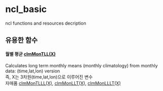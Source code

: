 # ncl_basic
ncl functions and resources decription

## 유용한 함수
#### 월별 평균 [clmMonTLL(X)](https://www.ncl.ucar.edu/Document/Functions/Contributed/clmMonTLL.shtml)   
Calculates long term monthly means (monthly climatology) from monthly data: (time,lat,lon) version   
즉, X는 3차원(time,lat,lon)으로 이루어진 변수   
자매품 [clmMonTLLL(X)](https://www.ncl.ucar.edu/Document/Functions/Contributed/clmMonTLLL.shtml), [clmMonLLT(X)](https://www.ncl.ucar.edu/Document/Functions/Contributed/clmMonLLT.shtml), [clmMonLLLT(X)](https://www.ncl.ucar.edu/Document/Functions/Contributed/clmMonLLLT.shtml)
